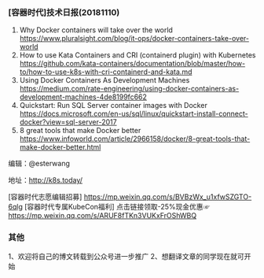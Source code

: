 ### [容器时代]技术日报(20181110)

1. Why Docker containers will take over the world  https://www.pluralsight.com/blog/it-ops/docker-containers-take-over-world
2. How to use Kata Containers and CRI (containerd plugin) with Kubernetes  https://github.com/kata-containers/documentation/blob/master/how-to/how-to-use-k8s-with-cri-containerd-and-kata.md
3. Using Docker Containers As Development Machines  https://medium.com/rate-engineering/using-docker-containers-as-development-machines-4de8199fc662
4. Quickstart: Run SQL Server container images with Docker  https://docs.microsoft.com/en-us/sql/linux/quickstart-install-connect-docker?view=sql-server-2017
5. 8 great tools that make Docker better  https://www.infoworld.com/article/2966158/docker/8-great-tools-that-make-docker-better.html

编辑：@esterwang

地址：http://k8s.today/

[容器时代志愿编辑招募] https://mp.weixin.qq.com/s/BVBzWx_u1xfwSZGTO-6qlg
[容器时代专属KubeCon福利] 点击链接领取-25%现金优惠☞ https://mp.weixin.qq.com/s/ARUF8fTKn3VUKxFrOShWBQ

### 其他
1、欢迎将自己的博文转载到公众号进一步推广
2、想翻译文章的同学现在就可开始
